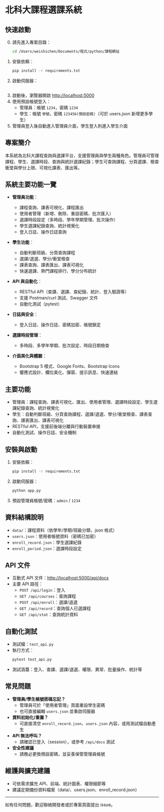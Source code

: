 # 北科大課程選課系統

## 快速啟動
0. 請先進入專案目錄：
   ```bash
   cd /Users/weishichen/Documents/程式/python/課程網站
   ```
1. 安裝依賴：
   ```bash
   pip install -r requirements.txt
   ```
2. 啟動伺服器：
   ```bash
   
   ```
3. 啟動後，瀏覽器開啟 [http://localhost:5000](http://localhost:5000)
4. 使用預設帳號登入：
   - 管理員：帳號 `1234`，密碼 `1234`
   - 學生：帳號 `學號`，密碼 `123456(預設密碼)`（可於 users.json 新增更多學生）
5. 管理員登入後自動進入管理員介面，學生登入則進入學生介面

## 專案簡介
本系統為北科大課程查詢與選課平台，支援管理員與學生兩種角色。管理員可管理課程、學生、選課時段、查詢與統計選課紀錄；學生可查詢課程、分頁選課、檢查衝堂與學分上限、可視化課表、匯出等。

## 系統主要功能一覽

- **管理員功能**：
  - 課程查詢、課表可視化、課程匯出
  - 使用者管理（新增、刪除、重設密碼、批次匯入）
  - 選課時段設定（多時段、學年學期管理、批次操作）
  - 學生選課紀錄查詢、統計視覺化
  - 登入日誌、操作日誌查詢

- **學生功能**：
  - 自動判斷班級、分頁查詢課程
  - 選課/退選、學分/衝堂檢查
  - 課表查詢、課表匯出、課表可視化
  - 快速選課、熱門課程排行、學分分布統計

- **API 與自動化**：
  - RESTful API（查課、選課、查紀錄、統計、登入驗證等）
  - 支援 Postman/curl 測試、Swagger 文件
  - 自動化測試（pytest）

- **日誌與安全**：
  - 登入日誌、操作日誌、密碼加密、帳號鎖定

- **選課時段管理**：
  - 多時段、多學年學期、批次設定、時段日期檢查

- **介面美化與體驗**：
  - Bootstrap 5 樣式、Google Fonts、Bootstrap Icons
  - 響應式設計、欄位美化、彈窗、提示訊息、快速連結

## 主要功能
- 管理員：課程查詢、課表可視化、匯出、使用者管理、選課時段設定、學生選課紀錄查詢、統計視覺化
- 學生：自動判斷班級、分頁查詢課程、選課/退選、學分/衝堂檢查、課表查詢、課表匯出、課表可視化
- RESTful API，支援前後端分離與行動裝置串接
- 自動化測試、操作日誌、安全機制

## 安裝與啟動
1. 安裝依賴：
   ```bash
   pip install -r requirements.txt
   ```
2. 啟動伺服器：
   ```bash
   python app.py
   ```
3. 預設管理員帳號/密碼：`admin` / `1234`

## 資料結構說明
- `data/`：課程資料（依學年/學期/班級分類，json 格式）
- `users.json`：使用者帳號資料（密碼已加密）
- `enroll_record.json`：學生選課紀錄
- `enroll_period.json`：選課時段設定

## API 文件
- 互動式 API 文件：[http://localhost:5000/api/docs](http://localhost:5000/api/docs)
- 主要 API 路徑：
  - `POST /api/login`：登入
  - `GET /api/courses`：查詢課程
  - `POST /api/enroll`：選課/退選
  - `GET /api/record`：查詢個人已選課程
  - `GET /api/stat`：查詢統計資料

## 自動化測試
- 測試檔：`test_api.py`
- 執行方式：
  ```bash
  pytest test_api.py
  ```
- 測試涵蓋：登入、查課、選課/退選、權限、異常、批量操作、統計等

## 常見問題
- **管理員/學生帳號密碼忘記？**
  - 管理員可於「使用者管理」頁面重設學生密碼
  - 也可直接編輯 `users.json` 並重啟伺服器
- **資料初始化/重置？**
  - 可直接清空 `enroll_record.json`、`users.json` 內容，或用測試檔自動產生
- **API 無法呼叫？**
  - 請確認已登入（session），或參考 `/api/docs` 測試
- **安全性建議**
  - 請務必更換預設密碼，並妥善保管管理員帳號

## 維護與擴充建議
- 可依需求擴充 API、前端、統計圖表、權限細節等
- 建議定期備份資料檔案（data/、users.json、enroll_record.json）


---
如有任何問題，歡迎聯絡開發者或於專案頁面提出 issue。 